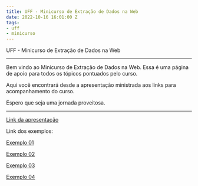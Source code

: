 ```yaml
---
title: UFF - Minicurso de Extração de Dados na Web
date: 2022-10-16 16:01:00 Z
tags:
- uff
- minicurso
---
```


UFF - Minicurso de Extração de Dados na Web

---

Bem vindo ao Minicurso de Extração de Dados na Web. Essa é uma página de apoio para todos os tópicos pontuados pelo curso.

Aqui você encontrará desde a apresentação ministrada aos links para acompanhamento do curso.

Espero que seja uma jornada proveitosa.

---

[Link da apresentação](https://docs.google.com/presentation/d/142fm1cSVAAfKXl0khZZdSQjUuPbmDn1aIyorXkozkhM/edit?usp=sharing)

Link dos exemplos:

[Exemplo 01
](https://replit.com/@ovvesley/minicursouff#exemplo01.py)

[Exemplo 02
](https://replit.com/@ovvesley/minicursouff#exemplo02.py)

[Exemplo 03
](https://replit.com/@ovvesley/minicursouff#exemplo03.py)

[Exemplo 04
](https://replit.com/@ovvesley/minicursouff#exemplo04.py)
